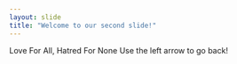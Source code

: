 ```yaml
---
layout: slide
title: "Welcome to our second slide!"
---
```

Love For All, Hatred For None
Use the left arrow to go back!
